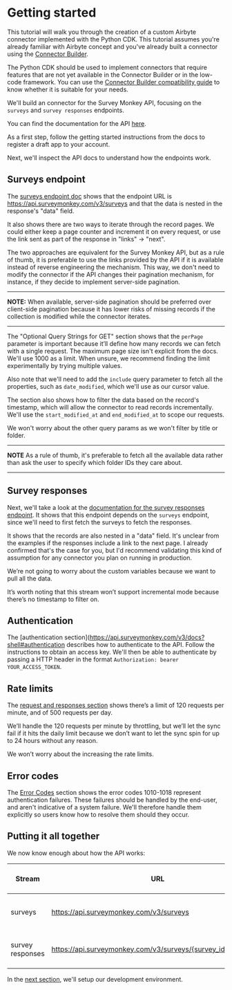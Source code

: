 # Getting started
This tutorial will walk you through the creation of a custom Airbyte connector implemented with the Python CDK. This tutorial assumes you're already familiar with Airbyte concept and you've already built a connector using the [Connector Builder](../../connector-builder-ui/tutorial.mdx).

The Python CDK should be used to implement connectors that require features that are not yet available in the Connector Builder or in the low-code framework. You can use the [Connector Builder compatibility guide](../../connector-builder-ui/connector-builder-compatibility.md) to know whether it is suitable for your needs.

We'll build an connector for the Survey Monkey API, focusing on the `surveys` and `survey responses` endpoints.

You can find the documentation for the API [here](https://api.surveymonkey.com/v3/docs?shell#getting-started).

As a first step, follow the getting started instructions from the docs to register a draft app to your account.

Next, we'll inspect the API docs to understand how the endpoints work.

## Surveys endpoint
The [surveys endpoint doc](https://api.surveymonkey.com/v3/docs?shell#api-endpoints-get-surveys) shows that the endpoint URL is https://api.surveymonkey.com/v3/surveys and that the data is nested in the response's "data" field.

It also shows there are two ways to iterate through the record pages. We could either keep a page counter and increment it on every request, or use the link sent as part of the response in "links" -> "next".

The two approaches are equivalent for the Survey Monkey API, but as a rule of thumb, it is preferable to use the links provided by the API if it is available instead of reverse engineering the mechanism. This way, we don't need to modify the connector if the API changes their pagination mechanism, for instance, if they decide to implement server-side pagination.

---
**NOTE:**
When available, server-side pagination should be preferred over client-side pagination because it has lower risks of missing records if the collection is modified while the connector iterates.

---

The "Optional Query Strings for GET" section shows that the `perPage` parameter is important because it’ll define how many records we can fetch with a single request. The maximum page size isn't explicit from the docs. We'll use 1000 as a limit. When unsure, we recommend finding the limit experimentally by trying multiple values.

Also note that we'll need to add the `include` query parameter to fetch all the properties, such as `date_modified`, which we'll use as our cursor value.

The section also shows how to filter the data based on the record's timestamp, which will allow the connector to read records incrementally. We'll use the `start_modified_at` and `end_modified_at` to scope our requests.

We won't worry about the other query params as we won't filter by title or folder.

---
**NOTE**
As a rule of thumb, it's preferable to fetch all the available data rather than ask the user to specify which folder IDs they care about.

---
## Survey responses
Next, we'll take a look at the [documentation for the survey responses endpoint](https://api.surveymonkey.com/v3/docs?shell#api-endpoints-get-surveys-id-responses). It shows that this endpoint depends on the `surveys` endpoint, since we'll need to first fetch the surveys to fetch the responses.

It shows that the records are also nested in a "data" field. It's unclear from the examples if the responses include a link to the next page. I already confirmed that's the case for you, but I'd recommend validating this kind of assumption for any connector you plan on running in production.

We’re not going to worry about the custom variables because we want to pull all the data.

It’s worth noting that this stream won’t support incremental mode because there’s no timestamp to filter on.
## Authentication
The [authentication section](https://api.surveymonkey.com/v3/docs?shell#authentication describes how to authenticate to the API. Follow the instructions to obtain an access key. We'll then be able to authenticate by passing a HTTP header in the format `Authorization: bearer YOUR_ACCESS_TOKEN`.
## Rate limits
The [request and responses section](https://api.surveymonkey.com/v3/docs?shell#request-and-response-limits) shows there’s a limit of 120 requests per minute, and of 500 requests per day.

We’ll handle the 120 requests per minute by throttling, but we’ll let the sync fail if it hits the daily limit because we don’t want to let the sync spin for up to 24 hours without any reason.

We won’t worry about the increasing the rate limits.
## Error codes
The [Error Codes](https://api.surveymonkey.com/v3/docs?shell#error-codes) section shows the error codes 1010-1018 represent authentication failures. These failures should be handled by the end-user, and aren't indicative of a system failure. We'll therefore handle them explicitly so users know how to resolve them should they occur.
## Putting it all together

We now know enough about how the API works:

| Stream           | URL                                                           | authentication                                | path to data | pagination                | cursor value  | time based filters                                 | query params                                                                                                 | rate limits            | user errors          |
|------------------|---------------------------------------------------------------|-----------------------------------------------|--------------|---------------------------|---------------|----------------------------------------------------|--------------------------------------------------------------------------------------------------------------|------------------------|----------------------|
| surveys          | https://api.surveymonkey.com/v3/surveys                       | bearerAuthorization: bearer YOUR_ACCESS_TOKEN | data         | response -> links -> next | date_modified | start_modified_at and end_modified_at query params | include: response_count,date_created,date_modified,language,question_count,analyze_url,preview,collect_stats | 120 request per minute | error code 1010-1018 |
| survey responses | https://api.surveymonkey.com/v3/surveys/{survey_id}/responses | bearerAuthorization: bearer YOUR_ACCESS_TOKEN | data         | response -> links -> next | None          | None                                               | None                                                                                                         | 120 request per minute | error code 1010-1018 |



In the [next section](./1-environment-setup.md), we'll setup our development environment.